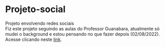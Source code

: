 # Projeto-social
Projeto envolvendo redes sociais <br>
Fiz este projeto seguindo as aulas do Professor Guanabara, atualmente só mudei o background e estou pensando no que fazer depois (02/08/2022). <br>
Acesse clicando neste <a href="https://joaomouram.github.io/Projeto-social/" target="_blank">link</a>.
